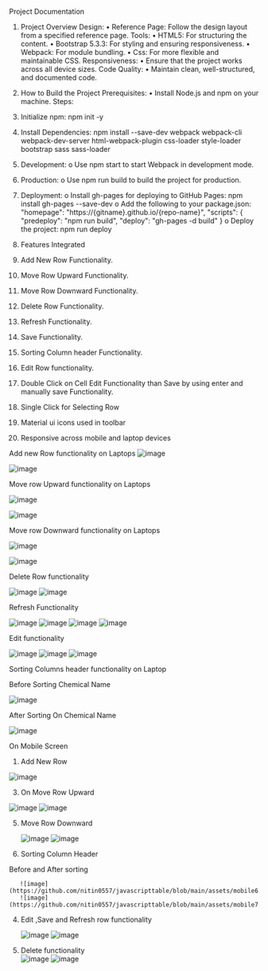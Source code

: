 Project Documentation
1. Project Overview
Design:
•	Reference Page: Follow the design layout from a specified reference page.
Tools:
•	HTML5: For structuring the content.
•	Bootstrap 5.3.3: For styling and ensuring responsiveness.
•	Webpack: For module bundling.
•	Css: For more flexible and maintainable CSS.
Responsiveness:
•	Ensure that the project works across all device sizes.
Code Quality:
•	Maintain clean, well-structured, and documented code.
2. How to Build the Project
Prerequisites:
•	Install Node.js and npm on your machine.
Steps:
1.	Initialize npm:
npm init -y
2.	Install Dependencies:
npm install --save-dev webpack webpack-cli webpack-dev-server html-webpack-plugin css-loader style-loader bootstrap sass sass-loader
3.	Development:
o	Use npm start to start Webpack in development mode.
4.	Production:
o	Use npm run build to build the project for production.
5.	Deployment:
o	Install gh-pages for deploying to GitHub Pages:
npm install gh-pages --save-dev
o	Add the following to your package.json:
"homepage": "https://{gitname}.github.io/{repo-name}",
"scripts": {
    "predeploy": "npm run build",
    "deploy": "gh-pages -d build"
}
o	Deploy the project:
npm run deploy


3. Features Integrated
1.	Add New Row Functionality.
2.	Move Row Upward Functionality.
3.	Move Row Downward Functionality.
4.	Delete Row Functionality.
5.	Refresh Functionality.
6.	Save Functionality.
7.	Sorting Column header Functionality.
8.	Edit Row functionality.
9.	Double Click on Cell Edit Functionality than Save by using enter and manually save Functionality.
10.	Single Click for Selecting Row
11.	Material ui icons used in toolbar
12.	Responsive across mobile and laptop devices






















Add new Row  functionality on Laptops
![image](https://github.com/nitin0557/javascripttable/blob/main/assets/c7e50a54-b5b8-4d94-9289-426c66b4a9cd.png)

![image](https://github.com/nitin0557/javascripttable/blob/main/assets/p2.png)





 


Move row Upward functionality on Laptops

![image](https://github.com/nitin0557/javascripttable/blob/main/assets/p3.png)

![image](https://github.com/nitin0557/javascripttable/blob/main/assets/p4.png)


 





 

Move row Downward functionality on Laptops

![image](https://github.com/nitin0557/javascripttable/blob/main/assets/p5.png)
 
![image](https://github.com/nitin0557/javascripttable/blob/main/assets/p6.png)


 




Delete Row functionality


 
![image](https://github.com/nitin0557/javascripttable/blob/main/assets/p7.png)
![image](https://github.com/nitin0557/javascripttable/blob/main/assets/p8.png)



 



Refresh Functionality

 ![image](https://github.com/nitin0557/javascripttable/blob/main/assets/p9.png)
![image](https://github.com/nitin0557/javascripttable/blob/main/assets/p10.png)
![image](https://github.com/nitin0557/javascripttable/blob/main/assets/p11.png)
![image](https://github.com/nitin0557/javascripttable/blob/main/assets/p12.png)



 





 
 









Edit functionality

![image](https://github.com/nitin0557/javascripttable/blob/main/assets/p13.png)
![image](https://github.com/nitin0557/javascripttable/blob/main/assets/p14.png)
![image](https://github.com/nitin0557/javascripttable/blob/main/assets/p15.png)



 


 



 

Sorting Columns header functionality on Laptop

Before  Sorting Chemical Name

![image](https://github.com/nitin0557/javascripttable/blob/main/assets/p16.png)



 








After Sorting On Chemical Name



![image](https://github.com/nitin0557/javascripttable/blob/main/assets/p17.png)




















On Mobile Screen 

1.	Add New Row

   ![image](https://github.com/nitin0557/javascripttable/blob/main/assets/m1.png)


 
3.	On Move Row Upward
   
 ![image](https://github.com/nitin0557/javascripttable/blob/main/assets/m2.png)
 ![image](https://github.com/nitin0557/javascripttable/blob/main/assets/m3.png)



  
5.	Move Row Downward
	
    ![image](https://github.com/nitin0557/javascripttable/blob/main/assets/m4.png)
    ![image](https://github.com/nitin0557/javascripttable/blob/main/assets/m5.png)





3.  Sorting Column Header 

  Before and After sorting

  	   ![image](https://github.com/nitin0557/javascripttable/blob/main/assets/mobile6.png)
  	   ![image](https://github.com/nitin0557/javascripttable/blob/main/assets/mobile7.png)

 

4.	Edit ,Save and Refresh row functionality

  	   ![image](https://github.com/nitin0557/javascripttable/blob/main/assets/m8.png)
  	   ![image](https://github.com/nitin0557/javascripttable/blob/main/assets/m9.png)



6.	Delete functionality	
      ![image](https://github.com/nitin0557/javascripttable/blob/main/assets/m10.png)
      ![image](https://github.com/nitin0557/javascripttable/blob/main/assets/m11.png)


   
